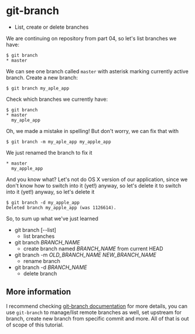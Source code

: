 git-branch
==========

* List, create or delete branches

We are continuing on repository from part 04, so let's list branches
we have:

	$ git branch
	* master

We can see one branch called `master` with asterisk marking currently
active branch. Create a new branch:

	$ git branch my_aple_app

Check which branches we currently have:

	$ git branch
	* master
	  my_aple_app

Oh, we made a mistake in spelling! But don't worry, we can fix that with

	$ git branch -m my_aple_app my_apple_app

We just renamed the branch to fix it

	* master
	  my_apple_app

And you know what? Let's not do OS X version of our application, since we don't know how to switch into it (yet!) anyway, so let's delete it
to switch into it (yet!) anyway, so let's delete it

	$ git branch -d my_apple_app
	Deleted branch my_apple_app (was 1126614).

So, to sum up what we've just learned

* git branch [--list]
	* list branches
* git branch _BRANCH_NAME_
	* create branch named _BRANCH_NAME_ from current HEAD
* git branch -m _OLD_BRANCH_NAME_ _NEW_BRANCH_NAME_
	* rename branch
* git branch -d _BRANCH_NAME_
	* delete branch

More information
----------------

I recommend checking [git-branch documentation](https://git-scm.com/docs/git-branch) for more details,
you can use `git-branch` to manage/list remote branches as well, set upstream for branch, create new branch from specific commit and more. All of that is out of scope of this tutorial.
